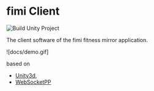 # fimi Client
![Build Unity Project](https://github.com/creichel/fimi-Client/workflows/Build%20Unity%20Project/badge.svg)

The client software of the fimi fitness mirror application.

![docs/demo.gif]

 based on
- [Unity3d](https://unity.com),
- [WebSocketPP]()
